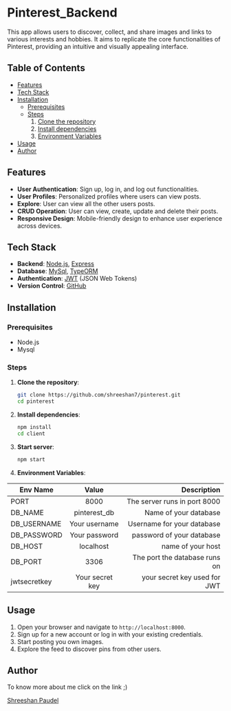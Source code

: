 # Pinterest_Backend

This app allows users to discover, collect, and share images and links to various interests and hobbies. It aims to replicate the core functionalities of Pinterest, providing an intuitive and visually appealing interface.

## Table of Contents

- [Features](#features)
- [Tech Stack](#tech-stack)
- [Installation](#installation)
  - [Prerequisites](#prerequisites)
  - [Steps](#steps)
    1. [Clone the repository](#1-clone-the-repository)
    2. [Install dependencies](#2-install-dependencies)
    3. [Environment Variables](#3-environment-variables)
- [Usage](#usage)
- [Author](#author)

## Features

- **User Authentication**: Sign up, log in, and log out functionalities.
- **User Profiles**: Personalized profiles where users can view posts.
- **Explore**: User can view all the other users posts.
- **CRUD Operation**: User can view, create, update and delete their posts.
- **Responsive Design**: Mobile-friendly design to enhance user experience across devices.

## Tech Stack

- **Backend**: [Node.js](https://nodejs.org/en), [Express](https://expressjs.com/)
- **Database**: [MySql](https://www.mysql.com/), [TypeORM](https://typeorm.io/)
- **Authentication**: [JWT](https://jwt.io/) (JSON Web Tokens)
- **Version Control**: [GitHub](https://github.com/)

## Installation

### Prerequisites

- Node.js
- Mysql

### Steps

1. **Clone the repository**:

   ```bash
   git clone https://github.com/shreeshan7/pinterest.git
   cd pinterest
   ```

2. **Install dependencies**:
   ```bash
   npm install
   cd client
   ```
3. **Start server**:
   ```bash
   npm start
   ```
4. **Environment Variables**:

| Env Name     |      Value      |                   Description |
| ------------ | :-------------: | ----------------------------: |
| PORT         |      8000       |  The server runs in port 8000 |
| DB_NAME      |  pinterest_db   |         Name of your database |
| DB_USERNAME  |  Your username  |    Username for your database |
| DB_PASSWORD  |  Your password  |     password of your database |
| DB_HOST      |    localhost    |             name of your host |
| DB_PORT      |      3306       | The port the database runs on |
| jwtsecretkey | Your secret key |  your secret key used for JWT |

## Usage

1. Open your browser and navigate to `http://localhost:8000`.
2. Sign up for a new account or log in with your existing credentials.
3. Start posting you own images.
4. Explore the feed to discover pins from other users.

## Author

To know more about me click on the link ;)

[Shreeshan Paudel](https://en.wikipedia.org/wiki/Spider-Man)
